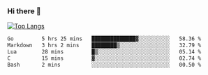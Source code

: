 ### Hi there 👋

<!--
**3Xpl0it3r/3Xpl0it3r** is a ✨ _special_ ✨ repository because its `README.md` (this file) appears on your GitHub profile.

Here are some ideas to get you started:

- 🔭 I’m currently working on ...
- 🌱 I’m currently learning ...
- 👯 I’m looking to collaborate on ...
- 🤔 I’m looking for help with ...
- 💬 Ask me about ...
- 📫 How to reach me: ...
- 😄 Pronouns: ...
- ⚡ Fun fact: ...
-->


[![Top Langs](https://github-readme-stats.vercel.app/api/top-langs/?username=3Xpl0it3r&layout=compact)](https://github.com/3Xpl0it3r/3Xpl0it3r)

<!--START_SECTION:waka-->

```txt
Go         5 hrs 25 mins   ██████████████▓░░░░░░░░░░   58.36 %
Markdown   3 hrs 2 mins    ████████▒░░░░░░░░░░░░░░░░   32.79 %
Lua        28 mins         █▒░░░░░░░░░░░░░░░░░░░░░░░   05.14 %
C          15 mins         ▓░░░░░░░░░░░░░░░░░░░░░░░░   02.74 %
Bash       2 mins          ░░░░░░░░░░░░░░░░░░░░░░░░░   00.50 %
```

<!--END_SECTION:waka-->
